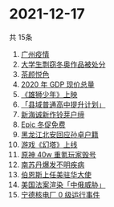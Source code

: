 # 2021-12-17
  共 15条

  <!-- BEGIN -->
  <!-- 最后更新时间:Fri Dec 17 2021 10:12:20 GMT+0000 (Coordinated Universal Time) -->
  1. [广州疫情](https://www.zhihu.com/search?q=广州疫情)
1. [大学生剽窃冬奥作品被处分](https://www.zhihu.com/search?q=吉林动画学院)
1. [茶颜悦色](https://www.zhihu.com/search?q=茶颜悦色)
1. [2020 年 GDP 现价总量](https://www.zhihu.com/search?q=2020GDP)
1. [《雄狮少年》上映](https://www.zhihu.com/search?q=雄狮少年)
1. [「县域普通高中提升计划」](https://www.zhihu.com/search?q=县域普通高中)
1. [新海诚新作铃芽户缔](https://www.zhihu.com/search?q=铃芽户缔)
1. [Epic 冬促免费](https://www.zhihu.com/search?q=epic)
1. [黑龙江北安回应孙卓户籍](https://www.zhihu.com/search?q=孙卓)
1. [游戏《幻塔》上线](https://www.zhihu.com/search?q=幻塔)
1. [原神 40w 重氪玩家毁号](https://www.zhihu.com/search?q=原神)
1. [南苏丹爆发不明疾病](https://www.zhihu.com/search?q=南苏丹)
1. [伯恩斯上任美驻华大使](https://www.zhihu.com/search?q=美国驻华大使)
1. [美国法案渲染「中俄威胁」](https://www.zhihu.com/search?q=美国国防授权法案)
1. [宁德核电厂 0 级运行事件](https://www.zhihu.com/search?q=宁德核电厂)
  <!-- END -->
  